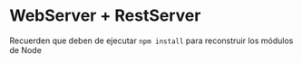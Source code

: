 # WebServer + RestServer

Recuerden que deben de ejecutar ```npm install``` para reconstruir los módulos de Node
